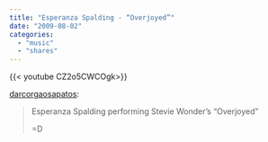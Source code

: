 ```yaml
---
title: "Esperanza Spalding - “Overjoyed”"
date: "2009-08-02"
categories:
  - "music"
  - "shares"
---
```


<div style="width: 70vw;">{{< youtube CZ2o5CWCOgk>}}</div>

[darcorgaosapatos](http://darcorgaosapatos.tumblr.com/post/138711487/esperanza-spalding-performing-stevie-wonders):

> Esperanza Spalding performing Stevie Wonder’s “Overjoyed”
>
> \=D
